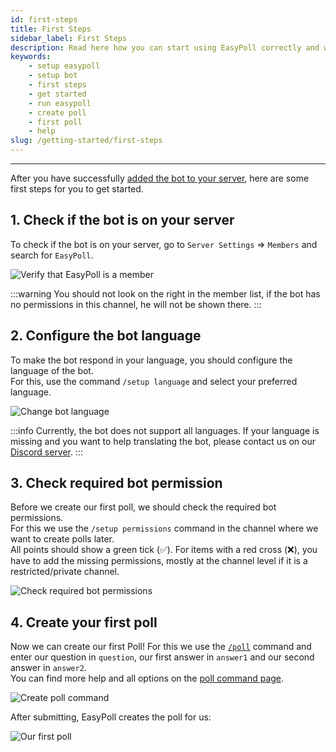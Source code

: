 ```yaml
---
id: first-steps
title: First Steps
sidebar_label: First Steps
description: Read here how you can start using EasyPoll correctly and what you should know.
keywords:
    - setup easypoll
    - setup bot
    - first steps
    - get started
    - run easypoll
    - create poll
    - first poll
    - help
slug: /getting-started/first-steps
---
```


---

After you have successfully [added the bot to your server](/getting-started/add-bot-to-server.md), here are some first steps for you to get started.

## 1. Check if the bot is on your server
To check if the bot is on your server, go to `Server Settings` => `Members` and search for `EasyPoll`.

![Verify that EasyPoll is a member](/images/getting-started/first-steps/members-verify-easypoll.png)

:::warning
You should not look on the right in the member list, if the bot has no permissions in this channel, he will not be shown there.
:::

## 2. Configure the bot language
To make the bot respond in your language, you should configure the language of the bot.  
For this, use the command `/setup language` and select your preferred language.

![Change bot language](/images/getting-started/first-steps/change-bot-language.png)

:::info
Currently, the bot does not support all languages. If your language is missing and you want to help translating the bot, please contact us on our [Discord server](https://easypoll.bot/discord).
:::

## 3. Check required bot permission
Before we create our first poll, we should check the required bot permissions.  
For this we use the `/setup permissions` command in the channel where we want to create polls later.  
All points should show a green tick (&#9989;). For items with a red cross (&#10060;), you have to add the missing permissions, mostly at the channel level if it is a restricted/private channel.

![Check required bot permissions](/images/getting-started/first-steps/check-required-bot-permissions.png)

## 4. Create your first poll
Now we can create our first Poll! For this we use the [`/poll`](/commands/poll.md) command and enter our question in `question`, our first answer in `answer1` and our second answer in `answer2`.  
You can find more help and all options on the [poll command page](/commands/poll.md).

![Create poll command](/images/getting-started/first-steps/create-poll-command.png)

After submitting, EasyPoll creates the poll for us:

![Our first poll](/images/getting-started/first-steps/our-first-poll.png)